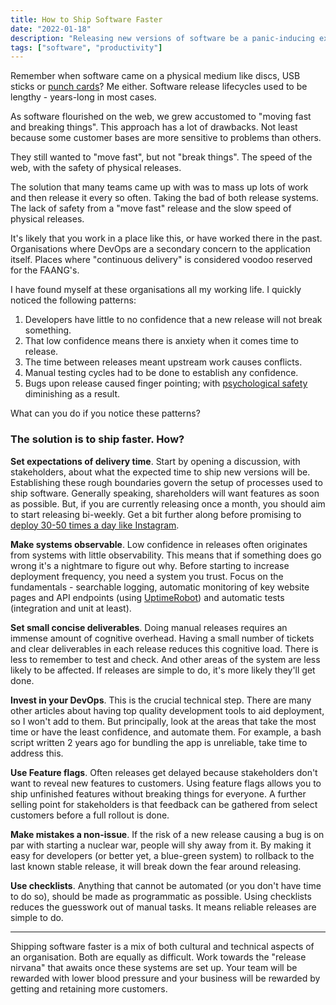 ```yaml
---
title: How to Ship Software Faster
date: "2022-01-18"
description: "Releasing new versions of software be a panic-inducing experience. Here's how to ship faster quickly and calmly"
tags: ["software", "productivity"]
---
```


Remember when software came on a physical medium like discs, USB sticks or [punch cards](https://www.smithsonianmag.com/smithsonian-institution/margaret-hamilton-led-nasa-software-team-landed-astronauts-moon-180971575/)? Me either. Software release lifecycles used to be lengthy - years-long in most cases.

As software flourished on the web, we grew accustomed to "moving fast and breaking things". This approach has a lot of drawbacks. Not least because some customer bases are more sensitive to problems than others.

They still wanted to "move fast", but not "break things". The speed of the web, with the safety of physical releases.

The solution that many teams came up with was to mass up lots of work and then release it every so often. Taking the bad of both release systems. The lack of safety from a "move fast" release and the slow speed of physical releases.

It's likely that you work in a place like this, or have worked there in the past. Organisations where DevOps are a secondary concern to the application itself. Places where "continuous delivery" is considered voodoo reserved for the FAANG's.



I have found myself at these organisations all my working life. I quickly noticed the following patterns:

1. Developers have little to no confidence that a new release will not break something.
2. That low confidence means there is anxiety when it comes time to release.
3. The time between releases meant upstream work causes conflicts.
4. Manual testing cycles had to be done to establish any confidence.
5. Bugs upon release caused finger pointing; with [psychological safety](https://www.pageittothelimit.com/psy-safety-with-tom-geraghty/) diminishing as a result.



What can you do if you notice these patterns?

### The solution is to ship faster. How?

**Set expectations of delivery time**. Start by opening a discussion, with stakeholders, about what the expected time to ship new versions will be. Establishing these rough boundaries govern the setup of processes used to ship software. Generally speaking, shareholders will want features as soon as possible. But, if you are currently releasing once a month, you should aim to start releasing bi-weekly. Get a bit further along before promising to [deploy 30-50 times a day like Instagram](https://instagram-engineering.com/continuous-deployment-at-instagram-1e18548f01d1). 

**Make systems observable**. Low confidence in releases often originates from systems with little observability. This means that if something does go wrong it's a nightmare to figure out why. Before starting to increase deployment frequency, you need a system you trust. Focus on the fundamentals - searchable logging, automatic monitoring of key website pages and API endpoints (using [UptimeRobot](https://uptimerobot.com)) and automatic tests (integration and unit at least). 

**Set small concise deliverables**. Doing manual releases requires an immense amount of cognitive overhead. Having a small number of tickets and clear deliverables in each release reduces this cognitive load. There is less to remember to test and check. And other areas of the system are less likely to be affected. If releases are simple to do, it's more likely they'll get done.

**Invest in your DevOps**. This is the crucial technical step. There are many other articles about having top quality development tools to aid deployment, so I won't add to them. But principally, look at the areas that take the most time or have the least confidence, and automate them. For example, a bash script written 2 years ago for bundling the app is unreliable, take time to address this.

**Use Feature flags**. Often releases get delayed because stakeholders don't want to reveal new features to customers. Using feature flags allows you to ship unfinished features without breaking things for everyone. A further selling point for stakeholders is that feedback can be gathered from select customers before a full rollout is done.

**Make mistakes a non-issue**. If the risk of a new release causing a bug is on par with starting a nuclear war, people will shy away from it. By making it easy for developers (or better yet, a blue-green system) to rollback to the last known stable release, it will break down the fear around releasing.

**Use checklists**. Anything that cannot be automated (or you don't have time to do so), should be made as programmatic as possible. Using checklists reduces the guesswork out of manual tasks. It means reliable releases are simple to do.

------

Shipping software faster is a mix of both cultural and technical aspects of an organisation. Both are equally as difficult. Work towards the "release nirvana" that awaits once these systems are set up. Your team will be rewarded with lower blood pressure and your business will be rewarded by getting and retaining more customers.